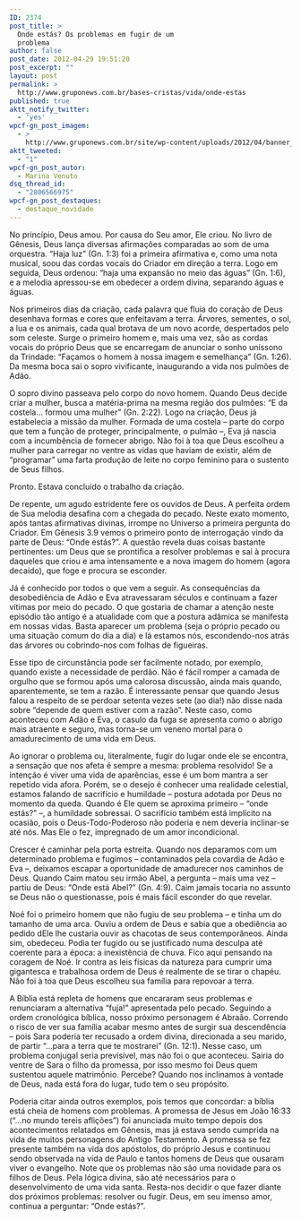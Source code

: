 ```yaml
---
ID: 2374
post_title: >
  Onde estás? Os problemas em fugir de um
  problema
author: false
post_date: 2012-04-29 19:51:20
post_excerpt: ""
layout: post
permalink: >
  http://www.gruponews.com.br/bases-cristas/vida/onde-estas
published: true
aktt_notify_twitter:
  - 'yes'
wpcf-gn_post_imagem:
  - >
    http://www.gruponews.com.br/site/wp-content/uploads/2012/04/banner_ondeestas.jpg
aktt_tweeted:
  - "1"
wpcf-gn_post_autor:
  - Marina Venuto
dsq_thread_id:
  - "2806566975"
wpcf-gn_post_destaques:
  - destaque_novidade
---
```

No princípio, Deus amou. Por causa do Seu amor, Ele criou. No livro de Gênesis, Deus lança diversas afirmações comparadas ao som de uma orquestra. “Haja luz” (Gn. 1:3) foi a primeira afirmativa e, como uma nota musical, soou das cordas vocais do Criador em direção a terra. Logo em seguida, Deus ordenou: “haja uma expansão no meio das águas” (Gn. 1:6), e a melodia apressou-se em obedecer a ordem divina, separando águas e águas.

Nos primeiros dias da criação, cada palavra que fluía do coração de Deus desenhava formas e cores que enfeitavam a terra. Árvores, sementes, o sol, a lua e os animais, cada qual brotava de um novo acorde, despertados pelo som celeste. Surge o primeiro homem e, mais uma vez, são as cordas vocais do próprio Deus que se encarregam de anunciar o sonho uníssono da Trindade: “Façamos o homem à nossa imagem e semelhança” (Gn. 1:26). Da mesma boca sai o sopro vivificante, inaugurando a vida nos pulmões de Adão.

O sopro divino passeava pelo corpo do novo homem. Quando Deus decide criar a mulher, busca a matéria-prima na mesma região dos pulmões: “E da costela... formou uma mulher” (Gn. 2:22). Logo na criação, Deus já estabelecia a missão da mulher. Formada de uma costela – parte do corpo que tem a função de proteger, principalmente, o pulmão –, Eva já nascia com a incumbência de fornecer abrigo. Não foi à toa que Deus escolheu a mulher para carregar no ventre as vidas que haviam de existir, além de “programar” uma farta produção de leite no corpo feminino para o sustento de Seus filhos.

Pronto. Estava concluído o trabalho da criação.

De repente, um agudo estridente fere os ouvidos de Deus. A perfeita ordem de Sua melodia desafina com a chegada do pecado. Neste exato momento, após tantas afirmativas divinas, irrompe no Universo a primeira pergunta do Criador. Em Gênesis 3.9 vemos o primeiro ponto de interrogação vindo da parte de Deus: “Onde estás?”. A questão revela duas coisas bastante pertinentes: um Deus que se prontifica a resolver problemas e sai à procura daqueles que criou e ama intensamente e a nova imagem do homem (agora decaído), que foge e procura se esconder.

Já é conhecido por todos o que vem a seguir. As consequências da desobediência de Adão e Eva atravessaram séculos e continuam a fazer vítimas por meio do pecado. O que gostaria de chamar a atenção neste episódio tão antigo é a atualidade com que a postura adâmica se manifesta em nossas vidas. Basta aparecer um problema (seja o próprio pecado ou uma situação comum do dia a dia) e lá estamos nós, escondendo-nos atrás das árvores ou cobrindo-nos com folhas de figueiras.

Esse tipo de circunstância pode ser facilmente notado, por exemplo, quando existe a necessidade de perdão. Não é fácil romper a camada de orgulho que se formou após uma calorosa discussão, ainda mais quando, aparentemente, se tem a razão. É interessante pensar que quando Jesus falou a respeito de se perdoar setenta vezes sete (ao dia!) não disse nada sobre “depende de quem estiver com a razão”. Neste caso, como aconteceu com Adão e Eva, o casulo da fuga se apresenta como o abrigo mais atraente e seguro, mas torna-se um veneno mortal para o amadurecimento de uma vida em Deus.

Ao ignorar o problema ou, literalmente, fugir do lugar onde ele se encontra, a sensação que nos afeta é sempre a mesma: problema resolvido! Se a intenção é viver uma vida de aparências, esse é um bom mantra a ser repetido vida afora. Porém, se o desejo é conhecer uma realidade celestial, estamos falando de sacrifício e humildade – postura adotada por Deus no momento da queda. Quando é Ele quem se aproxima primeiro – “onde estás?” –, a humildade sobressai. O sacrifício também está implícito na ocasião, pois o Deus-Todo-Poderoso não poderia e nem deveria inclinar-se até nós. Mas Ele o fez, impregnado de um amor incondicional.

Crescer é caminhar pela porta estreita. Quando nos deparamos com um determinado problema e fugimos – contaminados pela covardia de Adão e Eva –, deixamos escapar a oportunidade de amadurecer nos caminhos de Deus. Quando Caim matou seu irmão Abel, a pergunta – mais uma vez – partiu de Deus: “Onde está Abel?” (Gn. 4:9). Caim jamais tocaria no assunto se Deus não o questionasse, pois é mais fácil esconder do que revelar.

Noé foi o primeiro homem que não fugiu de seu problema – e tinha um do tamanho de uma arca. Ouviu a ordem de Deus e sabia que a obediência ao pedido dEle lhe custaria ouvir as chacotas de seus contemporâneos. Ainda sim, obedeceu. Podia ter fugido ou se justificado numa desculpa até coerente para a época: a inexistência de chuva. Fico aqui pensando na coragem de Noé. Ir contra as leis físicas da natureza para cumprir uma gigantesca e trabalhosa ordem de Deus é realmente de se tirar o chapéu. Não foi à toa que Deus escolheu sua família para repovoar a terra.

A Bíblia está repleta de homens que encararam seus problemas e renunciaram a alternativa “fuja!” apresentada pelo pecado. Seguindo a ordem cronológica bíblica, nosso próximo personagem é Abraão. Correndo o risco de ver sua família acabar mesmo antes de surgir sua descendência – pois Sara poderia ter recusado a ordem divina, direcionada a seu marido, de partir “...para a terra que te mostrarei” (Gn. 12:1). Nesse caso, um problema conjugal seria previsível, mas não foi o que aconteceu. Sairia do ventre de Sara o filho da promessa, por isso mesmo foi Deus quem sustentou aquele matrimônio. Percebe? Quando nos inclinamos à vontade de Deus, nada está fora do lugar, tudo tem o seu propósito.

Poderia citar ainda outros exemplos, pois temos que concordar: a bíblia está cheia de homens com problemas. A promessa de Jesus em João 16:33 (“...no mundo tereis aflições”) foi anunciada muito tempo depois dos acontecimentos relatados em Gênesis, mas já estava sendo cumprida na vida de muitos personagens do Antigo Testamento. A promessa se fez presente também na vida dos apóstolos, do próprio Jesus e continuou sendo observada na vida de Paulo e tantos homens de Deus que ousaram viver o evangelho. Note que os problemas não são uma novidade para os filhos de Deus. Pela lógica divina, são até necessários para o desenvolvimento de uma vida santa. Resta-nos decidir o que fazer diante dos próximos problemas: resolver ou fugir. Deus, em seu imenso amor, continua a perguntar: “Onde estás?”.